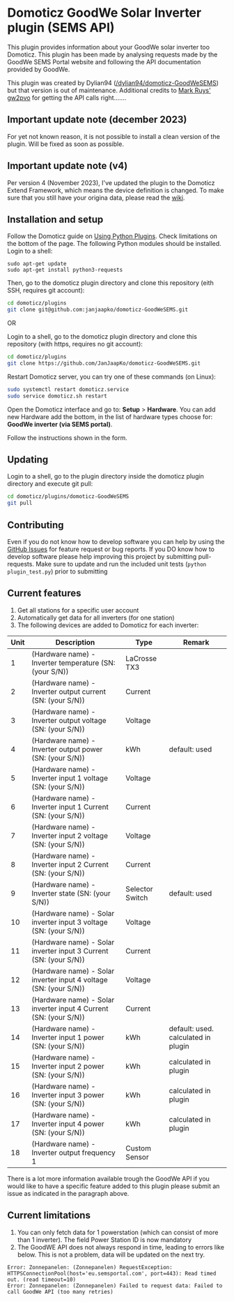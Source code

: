 Domoticz GoodWe Solar Inverter plugin (SEMS API)
===============================================
This plugin provides information about your GoodWe solar inverter too Domoticz. This plugin has been made by analysing requests made by the GoodWe SEMS Portal website and following the API documentation provided by GoodWe.

This plugin was created by Dylian94 ([/dylian94/domoticz-GoodWeSEMS](https://github.com/dylian94/domoticz-GoodWeSEMS)) but that version is out of maintenance. Additional credits to [Mark Ruys' gw2pvo](https://github.com/markruys/gw2pvo) for getting the API calls right.......


Important update note (december 2023)
----------------------
For yet not known reason, it is not possible to install a clean version of the plugin. Will be fixed as soon as possible.

Important update note (v4)
----------------------
Per version 4 (November 2023), I've updated the plugin to the Domoticz Extend Framework, which means the device definition is changed. To make sure that you still have your origina data, please read the [wiki](https://github.com/JanJaapKo/domoticz-GoodWeSEMS/wiki).

Installation and setup
----------------------
Follow the Domoticz guide on [Using Python Plugins](https://www.domoticz.com/wiki/Using_Python_plugins). Check limitations on the bottom of the page. The following Python modules should be installed. Login to a shell:

```
sudo apt-get update
sudo apt-get install python3-requests
```

Then, go to the domoticz plugin directory and clone this repository (eith SSH, requires git account):
```bash
cd domoticz/plugins
git clone git@github.com:janjaapko/domoticz-GoodWeSEMS.git
```

OR

Login to a shell, go to the domoticz plugin directory and clone this repository (with https, requires no git account):
```bash
cd domoticz/plugins
git clone https://github.com/JanJaapKo/domoticz-GoodWeSEMS.git
```

Restart Domoticz server, you can try one of these commands (on Linux):
```bash
sudo systemctl restart domoticz.service
sudo service domoticz.sh restart
```

Open the Domoticz interface and go to: **Setup** > **Hardware**. You can add new Hardware add the bottom, in the list of hardware types choose for: **GoodWe inverter (via SEMS portal)**.

Follow the instructions shown in the form.

Updating
--------
Login to a shell, go to the plugin directory inside the domoticz plugin directory and execute git pull:
```bash
cd domoticz/plugins/domoticz-GoodWeSEMS
git pull
```

Contributing
------------
Even if you do not know how to develop software you can help by using the [GitHub Issues](https://github.com/janjaapko/domoticz-GoodWeSEMS/issues)
for feature request or bug reports. If you DO know how to develop software please help improving this project by submitting pull-requests. Make sure to update and run the included unit tests (```python plugin_test.py```) prior to submitting

Current features
----------------
1. Get all stations for a specific user account
2. Automatically get data for all inverters (for one station)
3. The following devices are added to Domoticz for each inverter:

|Unit	|Description	|Type   |Remark
|---    |---            |---    |---
|1	|(Hardware name) - Inverter temperature (SN: (your S/N))	|LaCrosse TX3   |
|2	|(Hardware name) - Inverter output current (SN: (your S/N))	|Current        |
|3	|(Hardware name) - Inverter output voltage (SN: (your S/N))	|Voltage        |
|4	|(Hardware name) - Inverter output power (SN: (your S/N))	|kWh            | default: used
|5	|(Hardware name) - Inverter input 1 voltage (SN: (your S/N))	|Voltage    |
|6	|(Hardware name) - Inverter input 1 Current (SN: (your S/N))	|Current    |
|7	|(Hardware name) - Inverter input 2 voltage (SN: (your S/N))	|Voltage    |
|8	|(Hardware name) - Inverter input 2 Current (SN: (your S/N))	|Current    |
|9	|(Hardware name) - Inverter state (SN: (your S/N))	|Selector Switch        | default: used
|10	|(Hardware name) - Solar inverter input 3 voltage (SN: (your S/N))	|Voltage|
|11	|(Hardware name) - Solar inverter input 3 Current (SN: (your S/N))	|Current|
|12	|(Hardware name) - Solar inverter input 4 voltage (SN: (your S/N))	|Voltage|
|13	|(Hardware name) - Solar inverter input 4 Current (SN: (your S/N))	|Current|
|14	|(Hardware name) - Inverter input 1 power (SN: (your S/N))	|kWh            | default: used. calculated in plugin
|15	|(Hardware name) - Inverter input 2 power (SN: (your S/N))	|kWh            | calculated in plugin
|16	|(Hardware name) - Inverter input 3 power (SN: (your S/N))	|kWh            | calculated in plugin
|17	|(Hardware name) - Inverter input 4 power (SN: (your S/N))	|kWh            | calculated in plugin
|18	|(Hardware name) - Inverter output frequency 1	|Custom Sensor              |


There is a lot more information available trough the GoodWe API if you would like to have a specific feature added to this plugin please submit an issue as indicated in the paragraph above. 

Current limitations
----------------
1. You can only fetch data for 1 powerstation (which can consist of more than 1 inverter). The field Power Station ID is now mandatory
2. The GoodWE API does not always respond in time, leading to errors like below. This is not a problem, data will be updated on the next try. 
``` 
Error: Zonnepanelen: (Zonnepanelen) RequestException: HTTPSConnectionPool(host='eu.semsportal.com', port=443): Read timed out. (read timeout=10)
Error: Zonnepanelen: (Zonnepanelen) Failed to request data: Failed to call GoodWe API (too many retries)
```
